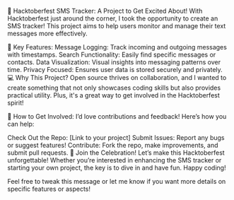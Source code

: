 📱 Hacktoberfest SMS Tracker: A Project to Get Excited About!
With Hacktoberfest just around the corner, I took the opportunity to create an SMS tracker! This project aims to help users monitor and manage their text messages more effectively.

🚀 Key Features:
Message Logging: Track incoming and outgoing messages with timestamps.
Search Functionality: Easily find specific messages or contacts.
Data Visualization: Visual insights into messaging patterns over time.
Privacy Focused: Ensures user data is stored securely and privately.
💻 Why This Project?
Open source thrives on collaboration, and I wanted to create something that not only showcases coding skills but also provides practical utility. Plus, it's a great way to get involved in the Hacktoberfest spirit!

🌟 How to Get Involved:
I’d love contributions and feedback! Here’s how you can help:

Check Out the Repo: [Link to your project]
Submit Issues: Report any bugs or suggest features!
Contribute: Fork the repo, make improvements, and submit pull requests.
🤝 Join the Celebration!
Let’s make this Hacktoberfest unforgettable! Whether you’re interested in enhancing the SMS tracker or starting your own project, the key is to dive in and have fun. Happy coding!

Feel free to tweak this message or let me know if you want more details on specific features or aspects!
